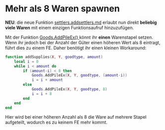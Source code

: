 # Mehr als 8 Waren spawnen

**NEU**: die neue Funktion [settlers.addsettlers.md](../../su-library-functions/su.goods/settlers.addsettlers.md "mention") erlaubt nun direkt **beliebig viele Waren** mit einem einzigen Funktionsaufruf hinzuzufügen.

Mit der Funktion [Goods.AddPileEx() ](../../library-functions/goods/goods.addpileex.md)könnt ihr **einen** Warenstapel setzen. Wenn ihr jedoch bei der Anzahl der Güter einen höheren Wert als 8 eintragt, führt dies zu einem FE. Daher benötigt ihr einen kleinen Workaround:

```lua
function addSupplies(X, Y, goodtype, amount)
	local i = 0
	while i < amount do
		if (amount-i) < 8 then
			Goods.AddPileEx(X, Y, goodtype, (amount-i))
			i = i + amount
		else
			Goods.AddPileEx(X, Y, goodtype, 8)
			i = i + 8
		end
	end
end
```

Hier wird bei einer höheren Anzahl als 8 die Ware auf mehrere Stapel aufgeteilt, wodurch es zu keinem FE mehr kommt.&#x20;
